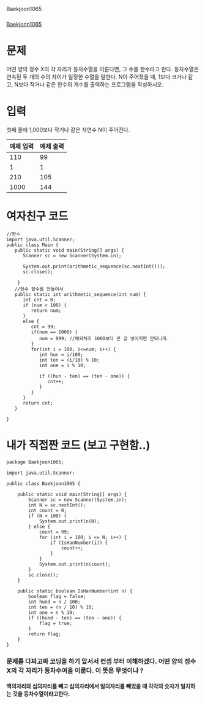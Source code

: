 Baekjoon1065
###
[Baekjonn1065](https://www.acmicpc.net/problem/1065)

# 문제
어떤 양의 정수 X의 각 자리가 등차수열을 이룬다면, 그 수를 한수라고 한다. 등차수열은 연속된 두 개의 수의 차이가 일정한 수열을 말한다. N이 주어졌을 때, 1보다 크거나 같고, N보다 작거나 같은 한수의 개수를 출력하는 프로그램을 작성하시오. 

# 입력
첫째 줄에 1,000보다 작거나 같은 자연수 N이 주어진다.

|예제 입력|예제 출력|
|---------|--------|
|110| 99|
|1|1|
|210|105|
|1000|144|

# 여자친구 코드 
```
//한수
import java.util.Scanner;
public class Main {
   public static void main(String[] args) {
      Scanner sc = new Scanner(System.in);
      
      System.out.print(arithmetic_sequence(sc.nextInt()));
      sc.close();
 
    }
   //한수 함수를 만들어서 
   public static int arithmetic_sequence(int num) {
      int cnt = 0;
      if (num < 100) {
         return num;
      }
      else {
         cnt = 99;
         if(num == 1000) {
            num = 999; //예외처리 1000보다 큰 값 넣어지면 안되니까.
         }
         for(int i = 100; i<=num; i++) {
            int hun = i/100;
            int ten = (i/10) % 10;
            int one = i % 10;
            
            if ((hun - ten) == (ten - one)) {
               cnt++;
            }
         }
      }
      return cnt;
   }
   
}
```



# 내가 직접짠 코드 (보고 구현함..)
```
package Baekjoon1065;

import java.util.Scanner;

public class Baekjoon1065 {

    public static void main(String[] args) {
        Scanner sc = new Scanner(System.in);
        int N = sc.nextInt();
        int count = 0;
        if (N < 100) {
            System.out.println(N);
        } else {
            count = 99;
            for (int i = 100; i <= N; i++) {
                if (IsHanNumber(i)) {
                    count++;
                }
            }
            System.out.println(count);
        }
        sc.close();
    }

    public static boolean IsHanNumber(int n) {
        boolean flag = false;
        int hund = n / 100;
        int ten = (n / 10) % 10;
        int one = n % 10;
        if ((hund - ten) == (ten - one)) {
            flag = true;
        }
        return flag;
    }
}

```
### 문제를 다짜고짜 코딩을 하기 앞서서 컨셉 부터 이해하겠다. 어떤 양의 정수 X의 각 자리가 등차수여을 이룬다. 이 뜻은 무엇이냐 ? 

#### 백의자리와 십의자리를 빼고 십의자리에서 일의자리를 빼었을 때 각각의 숫자가 일치하는 것을 등차수열이라고한다. 

